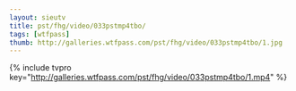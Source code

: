 ```yaml
--- 
layout: sieutv
title: pst/fhg/video/033pstmp4tbo/
tags: [wtfpass]
thumb: http://galleries.wtfpass.com/pst/fhg/video/033pstmp4tbo/1.jpg
---
```

{% include tvpro key="http://galleries.wtfpass.com/pst/fhg/video/033pstmp4tbo/1.mp4" %} 
